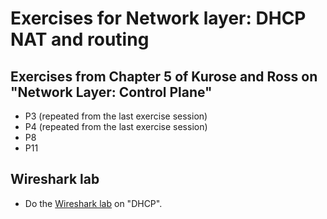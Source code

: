 # Exercises for Network layer: DHCP NAT and routing

## Exercises from Chapter 5 of Kurose and Ross on "Network Layer: Control Plane"

* P3 (repeated from the last exercise session)
* P4 (repeated from the last exercise session)
* P8
* P11

## Wireshark lab

* Do the [Wireshark lab](https://www-net.cs.umass.edu/wireshark-labs/) on "DHCP".



